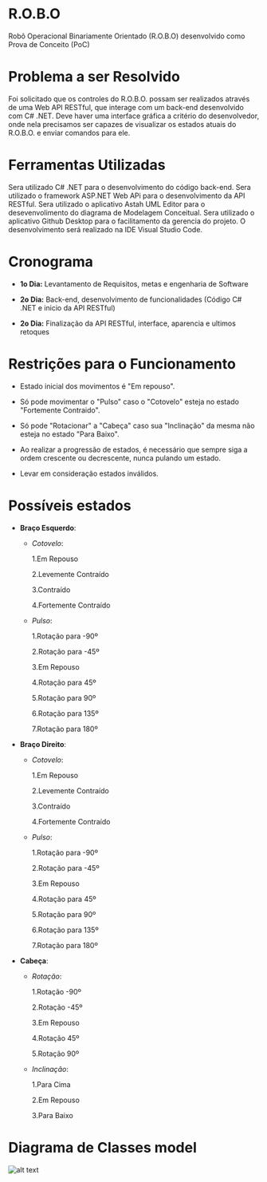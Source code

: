 # R.O.B.O
Robô Operacional Binariamente Orientado (R.O.B.O) desenvolvido como Prova de Conceito (PoC)


# Problema a ser Resolvido
Foi solicitado que os controles do R.O.B.O. possam ser realizados através de uma Web API RESTful, que interage com um back-end desenvolvido com C# .NET. Deve haver uma interface gráfica a critério do desenvolvedor, onde nela precisamos ser capazes de visualizar os estados atuais do R.O.B.O. e enviar comandos para ele.

# Ferramentas Utilizadas

Sera utilizado C# .NET para o desenvolvimento do código back-end. Sera utilizado o framework ASP.NET Web APi para o desenvolvimento da API RESTful. Sera utilizado o aplicativo Astah UML Editor para o desevenvolimento do diagrama de Modelagem Conceitual. Sera utilizado o aplicativo Github Desktop para o facilitamento da gerencia do projeto. O desenvolvimento será realizado na IDE Visual Studio Code. 



# Cronograma 

- **1o Dia:** Levantamento de Requisitos, metas e engenharia de Software

- **2o Dia:** Back-end, desenvolvimento de funcionalidades (Código C# .NET e inicio da API RESTful)

- **2o Dia:** Finalização da API RESTful, interface, aparencia e ultimos retoques


# Restrições para o Funcionamento 
- Estado inicial dos movimentos é "Em repouso".  

- Só pode movimentar o "Pulso" caso o "Cotovelo" esteja no estado "Fortemente Contraido".

- Só pode "Rotacionar" a "Cabeça" caso sua "Inclinação" da mesma não esteja no estado "Para Baixo".

- Ao realizar a progressão de estados, é necessário que sempre siga a ordem crescente ou decrescente, nunca pulando um estado.

- Levar em consideração estados inválidos.


# Possíveis estados
- **Braço Esquerdo**: 

	- *Cotovelo*:	
	
		1.Em Repouso
		
		2.Levemente Contraído
		
		3.Contraído
		
		4.Fortemente Contraído
		

	- *Pulso*:
	
		1.Rotação para -90º
		
		2.Rotação para -45º
		
		3.Em Repouso
		
		4.Rotação para 45º
		
		5.Rotação para 90º
		
		6.Rotação para 135º
		
		7.Rotação para 180º
		
- **Braço Direito**: 

	- *Cotovelo*:	
	
		1.Em Repouso
		
		2.Levemente Contraído
		
		3.Contraído
		
		4.Fortemente Contraído

	- *Pulso*:
	
		1.Rotação para -90º
		
		2.Rotação para -45º
		
		3.Em Repouso
		
		4.Rotação para 45º
		
		5.Rotação para 90º
		
		6.Rotação para 135º
		
		7.Rotação para 180º

- **Cabeça**: 

	- *Rotação*:
	
		1.Rotação -90º
		
		2.Rotação -45º
		
		3.Em Repouso
		
		4.Rotação 45º
		
		5.Rotação 90º
		
	- *Inclinação*: 
		
		1.Para Cima
		
		2.Em Repouso
		
		3.Para Baixo


# Diagrama de Classes model
![alt text](https://raw.githubusercontent.com/pedro-ca/R.O.B.O/master/Documentacao/Diagrama%20de%20Classes%20model.JPG?token=AMEQONBGU6OC3ASURHWK6T25Z55WO)





